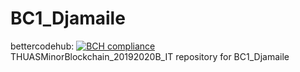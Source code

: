 # BC1_Djamaile 
bettercodehub: [![BCH compliance](https://bettercodehub.com/edge/badge/web3assignments/BC1_Djamaile?branch=master)](https://bettercodehub.com/) 
<br> 
THUASMinorBlockchain_20192020B_IT repository for BC1_Djamaile 
<br> 
